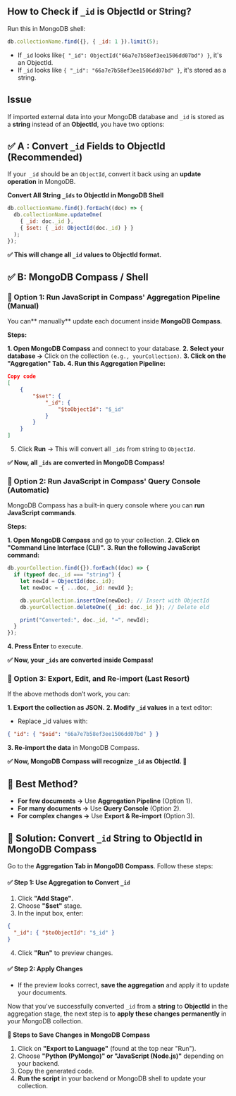 ## How to Check if `_id` is ObjectId or String?

Run this in MongoDB shell:

```javascript
db.collectionName.find({}, { _id: 1 }).limit(5);
```

- If `_id` looks like`{ "_id": ObjectId("66a7e7b58ef3ee1506dd07bd") }`, it's an ObjectId.
- If `_id` looks like `{ "_id": "66a7e7b58ef3ee1506dd07bd" }`, it's stored as a string.

## Issue

If imported external data into your MongoDB database and `_id` is stored as a **string** instead of an **ObjectId**, you have two options:

## ✅ A : Convert `_id` Fields to ObjectId (Recommended)

If your` _id` should be an `ObjectId`, convert it back using an **update operation** in MongoDB.

**Convert All String `_ids` to ObjectId in MongoDB Shell**

```javascript
db.collectionName.find().forEach((doc) => {
  db.collectionName.updateOne(
    { _id: doc._id },
    { $set: { _id: ObjectId(doc._id) } }
  );
});
```

**✅ This will change all `_id` values to ObjectId format.**

## ✅ B: MongoDB Compass / Shell

### 🔹 Option 1: Run JavaScript in Compass' Aggregation Pipeline (Manual)

You can** manually** update each document inside **MongoDB Compass**.

**Steps:**

**1. Open MongoDB Compass** and connect to your database.
**2. Select your database →** Click on the collection `(e.g., yourCollection)`.
**3. Click on the "Aggregation" Tab.**
**4. Run this Aggregation Pipeline:**

```json
Copy code
[
    {
        "$set": {
            "_id": {
                "$toObjectId": "$_id"
            }
        }
    }
]
```

5. Click **Run** → This will convert all `_ids` from string to `ObjectId.`

**✅ Now, all `_ids` are converted in MongoDB Compass!**

### 🔹 Option 2: Run JavaScript in Compass' Query Console (Automatic)

MongoDB Compass has a built-in query console where you can **run JavaScript commands**.

**Steps:**

**1. Open MongoDB Compass** and go to your collection.
**2. Click on "Command Line Interface (CLI)".**
**3. Run the following JavaScript command:**

```javascript
db.yourCollection.find({}).forEach((doc) => {
  if (typeof doc._id === "string") {
    let newId = ObjectId(doc._id);
    let newDoc = { ...doc, _id: newId };

    db.yourCollection.insertOne(newDoc); // Insert with ObjectId
    db.yourCollection.deleteOne({ _id: doc._id }); // Delete old

    print("Converted:", doc._id, "→", newId);
  }
});
```

**4. Press Enter** to execute.

**✅ Now, your `_ids` are converted inside Compass!**

### 🔹 Option 3: Export, Edit, and Re-import (Last Resort)

If the above methods don’t work, you can:

**1. Export the collection as JSON.**
**2. Modify `_id` values** in a text editor:

- Replace \_id values with:

```json
{ "id": { "$oid": "66a7e7b58ef3ee1506dd07bd" } }
```

**3. Re-import the data** in MongoDB Compass.

**✅ Now, MongoDB Compass will recognize `_id` as ObjectId. 🚀**

## 🎯 Best Method?

- **For few documents →** Use **Aggregation Pipeline** (Option 1).
- **For many documents →** Use **Query Console** (Option 2).
- **For complex changes →** Use **Export & Re-import** (Option 3).

## 📌 Solution: Convert `_id` String to ObjectId in MongoDB Compass

Go to the **Aggregation Tab in MongoDB Compass**. Follow these steps:

#### ✅ Step 1: Use Aggregation to Convert `_id`

1. Click **"Add Stage"**.
2. Choose **"$set"** stage.
3. In the input box, enter:

```json
{
  "_id": { "$toObjectId": "$_id" }
}
```

4. Click **"Run"** to preview changes.

#### ✅ Step 2: Apply Changes

- If the preview looks correct, **save the aggregation** and apply it to update your documents.

Now that you've successfully converted `_id` from a **string** to **ObjectId** in the aggregation stage, the next step is to **apply these changes permanently** in your MongoDB collection.

**🚀 Steps to Save Changes in MongoDB Compass**

1. Click on **"Export to Language"** (found at the top near "Run").
2. Choose **"Python (PyMongo)" or "JavaScript (Node.js)"** depending on your backend.
3. Copy the generated code.
4. **Run the script** in your backend or MongoDB shell to update your collection.
